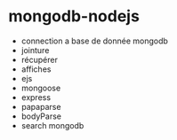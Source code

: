 # mongodb-nodejs

- connection a base de donnée mongodb 
- jointure
- récupérer 
- affiches
- ejs
- mongoose
-  express
-  papaparse
-  bodyParse
- search mongodb

